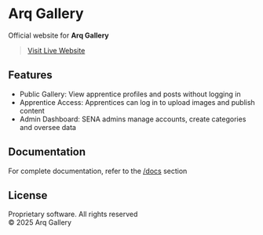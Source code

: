 # Arq Gallery

Official website for **Arq Gallery**

> [Visit Live Website](https://arq-gallery.vercel.app)

## Features

- Public Gallery: View apprentice profiles and posts without logging in
- Apprentice Access: Apprentices can log in to upload images and publish content
- Admin Dashboard: SENA admins manage accounts, create categories and oversee data

## Documentation

For complete documentation, refer to the [/docs](https://github.com/darianmorat/arq-gallery/tree/main/_docs) section

## License

Proprietary software. All rights reserved  
© 2025 Arq Gallery
